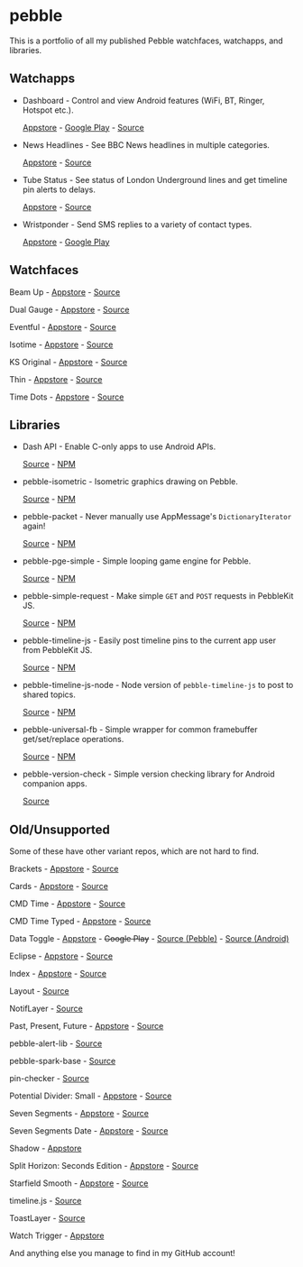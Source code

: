 # pebble

This is a portfolio of all my published Pebble watchfaces, watchapps, and libraries.


## Watchapps

* Dashboard - Control and view Android features (WiFi, BT, Ringer, Hotspot etc.).

  [Appstore](https://apps.getpebble.com/applications/53ec8d840c3036447e000109) - [Google Play](https://play.google.com/store/apps/details?id=com.wordpress.ninedof.dashboard&hl=en) - [Source](https://github.com/C-D-Lewis/dashboard)

* News Headlines - See BBC News headlines in multiple categories.

  [Appstore](https://apps.getpebble.com/applications/5387b383f60819963900000e) - [Source](https://github.com/C-D-Lewis/news-headlines)

* Tube Status - See status of London Underground lines and get timeline pin alerts to delays.

  [Appstore](https://apps.getpebble.com/applications/529e8742d7894b189c000012) - [Source](https://github.com/C-D-Lewis/tube-status)

* Wristponder - Send SMS replies to a variety of contact types.

  [Appstore](https://apps.getpebble.com/applications/52ff6a14432d1cef0000007c) - [Google Play](https://play.google.com/store/apps/details?id=com.wordpress.ninedof.wristponder&hl=en)


## Watchfaces

Beam Up - [Appstore](http://apps.getpebble.com/en_US/application/5299d4da129af7d723000079) - [Source](https://github.com/C-D-Lewis/beam-up)

Dual Gauge - [Appstore](https://apps.getpebble.com/en_US/application/578cb2e31e00a6c4b3000312) - [Source](https://github.com/C-D-Lewis/dual-gauge)

Eventful - [Appstore](https://apps.getpebble.com/en_US/application/579a076222f599d627000064) - [Source](https://github.com/C-D-Lewis/eventful)

Isotime - [Appstore](https://apps.getpebble.com/applications/554574943bbdc6c8560000bf) - [Source](https://github.com/pebble-hacks/isotime)

KS Original - [Appstore](https://apps.getpebble.com/applications/55457fd43bbdc6cb800000ae) - [Source](https://github.com/pebble-examples/ks-clock-face)

Thin - [Appstore](https://apps.getpebble.com/applications/550ccb556caaed4e0100006d) - [Source](https://github.com/C-D-Lewis/thin)

Time Dots - [Appstore](https://apps.getpebble.com/applications/56170d386ddd7f6aa0000025) - [Source](https://github.com/pebble-hacks/time-dots)


## Libraries

* Dash API - Enable C-only apps to use Android APIs.

  [Source](https://github.com/C-D-Lewis/dash-api) - [NPM](https://www.npmjs.com/package/pebble-dash-api)

* pebble-isometric - Isometric graphics drawing on Pebble.

  [Source](https://github.com/C-D-Lewis/pebble-isometric) - [NPM](https://www.npmjs.com/package/pebble-isometric)

* pebble-packet - Never manually use AppMessage's `DictionaryIterator` again!
  
  [Source](https://github.com/C-D-Lewis/pebble-packet) - [NPM](https://www.npmjs.com/package/pebble-packet)

* pebble-pge-simple - Simple looping game engine for Pebble.

  [Source](https://github.com/C-D-Lewis/pebble-pge-simple) - [NPM](https://www.npmjs.com/package/pebble-pge-simple)

* pebble-simple-request - Make simple `GET` and `POST` requests in PebbleKit JS. 
  
  [Source](https://github.com/C-D-Lewis/pebble-simple-request) - [NPM](https://www.npmjs.com/package/pebble-simple-request)

* pebble-timeline-js - Easily post timeline pins to the current app user from PebbleKit JS.
  
  [Source](https://github.com/C-D-Lewis/pebble-timeline-js) - [NPM](https://www.npmjs.com/package/pebble-timeline-js)

* pebble-timeline-js-node - Node version of `pebble-timeline-js` to post to shared topics.

  [Source](https://github.com/C-D-Lewis/pebble-timeline-js-node) - [NPM](https://www.npmjs.com/package/pebble-timeline-js-node)

* pebble-universal-fb - Simple wrapper for common framebuffer get/set/replace operations.

  [Source](https://github.com/C-D-Lewis/pebble-universal-fb) - [NPM](https://www.npmjs.com/package/pebble-universal-fb)

* pebble-version-check - Simple version checking library for Android companion apps.

  [Source](https://github.com/C-D-Lewis/pebble-version-check)


## Old/Unsupported

Some of these have other variant repos, which are not hard to find.

Brackets - [Appstore](https://apps.getpebble.com/applications/569c52fcee59668e2f00001d) - [Source](https://github.com/C-D-Lewis/brackets)

Cards - [Appstore](https://apps.getpebble.com/applications/53ce41e5db5684c5fd000179) - [Source](https://github.com/C-D-Lewis/cards)

CMD Time - [Appstore](https://apps.getpebble.com/applications/52e64c3692c5272078000011) - [Source](https://github.com/C-D-Lewis/cmd-time)

CMD Time Typed - [Appstore](https://apps.getpebble.com/applications/52e919c2ad615bf1a5000024) - [Source](https://github.com/C-D-Lewis/cmd-time-typed)

Data Toggle - [Appstore](https://apps.getpebble.com/applications/5315d09e3184b45799000192) - ~~Google Play~~ - [Source (Pebble)](https://github.com/C-D-Lewis/data-toggle-pebble) - [Source (Android)](https://github.com/C-D-Lewis/data-toggle-android)

Eclipse - [Appstore](https://apps.getpebble.com/applications/533186dd4f6e8960e900021f) - [Source](https://github.com/C-D-Lewis/eclipse)

Index - [Appstore](https://apps.getpebble.com/applications/53ce4305b40eda738a00018d) - [Source](https://github.com/C-D-Lewis/index)

Layout - [Source](https://github.com/pebble-hacks/layout)

NotifLayer - [Source](https://github.com/C-D-Lewis/notif-layer)

Past, Present, Future - [Appstore](https://apps.getpebble.com/applications/53795d5062e09fef83000077) - [Source](https://github.com/C-D-Lewis/past-present-future)

pebble-alert-lib - [Source](https://github.com/C-D-Lewis/pebble-alert-lib)

pebble-spark-base - [Source](https://github.com/C-D-Lewis/pebble-spark-base)

pin-checker - [Source](https://github.com/C-D-Lewis/pin-checker)

Potential Divider: Small - [Appstore](https://apps.getpebble.com/applications/533b2b90f9fe92524e00006a) - [Source](https://github.com/C-D-Lewis/divider-small-2)

Seven Segments - [Appstore](https://apps.getpebble.com/applications/541def5c8de57181af00015c) - [Source](https://github.com/C-D-Lewis/seven-segments)

Seven Segments Date - [Appstore](https://apps.getpebble.com/applications/543f572c9eefcbadf0000060) - [Source](https://github.com/C-D-Lewis/seven-segments-date)

Shadow - [Appstore](https://apps.getpebble.com/applications/55457d483bbdc67df20000e0)

Split Horizon: Seconds Edition - [Appstore](https://apps.getpebble.com/applications/52f10cf7a0cb6abe6d002f98) - [Source](https://github.com/C-D-Lewis/split-horizon-se)

Starfield Smooth - [Appstore](https://apps.getpebble.com/applications/52cd48ecc296577c6c00002f) - [Source](https://github.com/C-D-Lewis/starfield-smooth)

timeline.js - [Source](https://github.com/C-D-Lewis/timelinejs)

ToastLayer - [Source](https://github.com/C-D-Lewis/ToastLayer)

Watch Trigger - [Appstore](https://apps.getpebble.com/applications/5299db06129af72f48000081)

And anything else you manage to find in my GitHub account!
